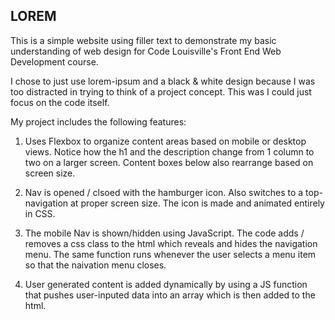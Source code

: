 ## LOREM

This is a simple website using filler text to demonstrate my basic understanding of web design for Code Louisville's Front End Web Development course.

I chose to just use lorem-ipsum and a black & white design because I was too distracted in trying to think of a project concept. This was I could just focus on the code itself.

My project includes the following features:

1. Uses Flexbox to organize content areas based on mobile or desktop views. Notice how the h1 and the description change from 1 column to two on a larger screen. Content boxes below also rearrange based on screen size.

2. Nav is opened / clsoed with the hamburger icon. Also switches to a top-navigation at proper screen size. The icon is made and animated entirely in CSS.

3. The mobile Nav is shown/hidden using JavaScript. The code adds / removes a css class to the html which reveals and hides the navigation menu. The same function runs whenever the user selects a menu item so that the naivation menu closes.

4. User generated content is added dynamically by using a JS function that pushes user-inputed data into an array which is then added to the html.
